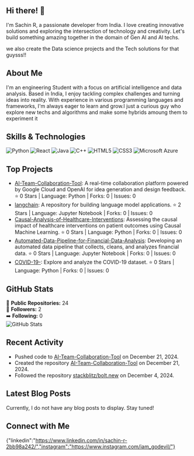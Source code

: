 ## Hi there! 👋

I'm Sachin R, a passionate developer from India. I love creating innovative solutions and exploring the intersection of technology and creativity. Let's build something amazing together in the domain of Gen AI and AI techs. 

we also create the Data science projects and the Tech solutions for that guysss!!

## About Me

I'm an engineering Student with a focus on artificial intelligence and data analysis. Based in India, I enjoy tackling complex challenges and turning ideas into reality. With experience in various programming languages and frameworks, I'm always eager to learn and grow.I just a curious guy who explore new techs and algorithms and make some hybrids amoung them to experiment it

## Skills & Technologies

![Python](https://img.shields.io/badge/-Python-black?style=flat-square&logo=Python)
![React](https://img.shields.io/badge/-React-black?style=flat-square&logo=react)
![Java](https://img.shields.io/badge/-java-E34A86?style=flat-square&logo=java)
![C++](https://img.shields.io/badge/-C++-00599C?style=flat-square&logo=c)
![HTML5](https://img.shields.io/badge/-HTML5-E34F26?style=flat-square&logo=html5&logoColor=white)
![CSS3](https://img.shields.io/badge/-CSS3-1572B6?style=flat-square&logo=css3)
![Microsoft Azure](https://img.shields.io/badge/Microsoft%20Azure-232F7E?style=flat-square&logo=microsoft-azure)
## Top Projects

- [AI-Team-Collaboration-Tool](https://github.com/Sachin2495/AI-Team-Collaboration-Tool): A real-time collaboration platform powered by Google Cloud and OpenAI for idea generation and design feedback. ⭐️ 0 Stars | Language: Python | Forks: 0 | Issues: 0
- [langchain](https://github.com/Sachin2495/langchain): A repository for building language model applications. ⭐️ 2 Stars | Language: Jupyter Notebook | Forks: 0 | Issues: 0
- [Causal-Analysis-of-Healthcare-Interventions](https://github.com/Sachin2495/Causal-Analysis-of-Healthcare-Interventions): Assessing the causal impact of healthcare interventions on patient outcomes using Causal Machine Learning. ⭐️ 0 Stars | Language: Python | Forks: 0 | Issues: 0
- [Automated-Data-Pipeline-for-Financial-Data-Analysis](https://github.com/Sachin2495/Automated-Data-Pipeline-for-Financial-Data-Analysis): Developing an automated data pipeline that collects, cleans, and analyzes financial data. ⭐️ 0 Stars | Language: Jupyter Notebook | Forks: 0 | Issues: 0
- [COVID-19-](https://github.com/Sachin2495/COVID-19-): Explore and analyze the COVID-19 dataset. ⭐️ 0 Stars | Language: Python | Forks: 0 | Issues: 0

## GitHub Stats

🌟 **Public Repositories:** 24  
👥 **Followers:** 2  
➡️ **Following:** 0  
![GitHub Stats](https://github-readme-stats.vercel.app/api?username=Sachin2495&show_icons=true&theme=radical)

## Recent Activity

- Pushed code to [AI-Team-Collaboration-Tool](https://github.com/Sachin2495/AI-Team-Collaboration-Tool) on December 21, 2024.
- Created the repository [AI-Team-Collaboration-Tool](https://github.com/Sachin2495/AI-Team-Collaboration-Tool) on December 21, 2024.
- Followed the repository [stackblitz/bolt.new](https://github.com/stackblitz/bolt.new) on December 4, 2024.

## Latest Blog Posts

Currently, I do not have any blog posts to display. Stay tuned!

## Connect with Me

{"linkedin":"https://www.linkedin.com/in/sachin-r-2bb98a242/","instagram":"https://www.instagram.com/iam_godevil/"}
